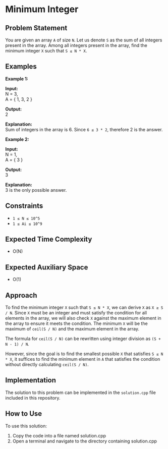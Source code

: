 # Minimum Integer

## Problem Statement

You are given an array `A` of size `N`. Let us denote `S` as the sum of all integers present in the array. Among all integers present in the array, find the minimum integer `X` such that `S ≤ N * X`.

## Examples

**Example 1:**

**Input:**  
N = 3,  
A = { 1, 3, 2 }

**Output:**  
2

**Explanation:**  
Sum of integers in the array is 6. Since `6 ≤ 3 * 2`, therefore 2 is the answer.

**Example 2:**

**Input:**  
N = 1,  
A = { 3 }

**Output:**  
3

**Explanation:**  
3 is the only possible answer.

## Constraints

- `1 ≤ N ≤ 10^5`
- `1 ≤ Ai ≤ 10^9`

## Expected Time Complexity

- O(N)

## Expected Auxiliary Space

- O(1)

## Approach

To find the minimum integer `X` such that `S ≤ N * X`, we can derive `X` as `X ≥ S / N`. Since `X` must be an integer and must satisfy the condition for all elements in the array, we will also check `X` against the maximum element in the array to ensure it meets the condition. The minimum `X` will be the maximum of `ceil(S / N)` and the maximum element in the array.

The formula for `ceil(S / N)` can be rewritten using integer division as `(S + N - 1) / N`.

However, since the goal is to find the smallest possible `X` that satisfies `S ≤ N * X`, it suffices to find the minimum element in `A` that satisfies the condition without directly calculating `ceil(S / N)`.

## Implementation

The solution to this problem can be implemented in the `solution.cpp` file included in this repository.


## How to Use
To use this solution:

1. Copy the code into a file named solution.cpp
2. Open a terminal and navigate to the directory containing solution.cpp